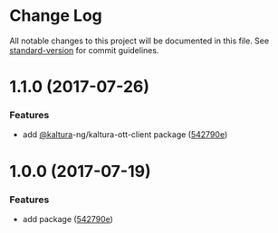 # Change Log

All notable changes to this project will be documented in this file.
See [standard-version](https://github.com/conventional-changelog/standard-version) for commit guidelines.

<a name="1.1.0"></a>
# 1.1.0 (2017-07-26)


### Features

* add [@kaltura](https://github.com/kaltura)-ng/kaltura-ott-client package ([542790e](https://github.com/kaltura/kaltura-ng/commit/542790e))




<a name="1.1.0"></a>
# 1.0.0 (2017-07-19)


### Features

* add package ([542790e](https://github.com/kaltura/kaltura-ng/commit/542790e))

